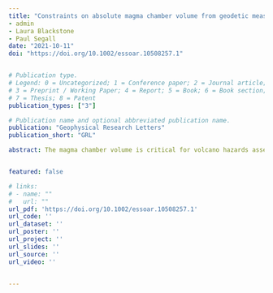 ```yaml
---
title: "Constraints on absolute magma chamber volume from geodetic measurements during trapdoor faulting at Sierra Negra volcano, Galapagos"
- admin
- Laura Blackstone
- Paul Segall
date: "2021-10-11"
doi: "https://doi.org/10.1002/essoar.10508257.1"


# Publication type.
# Legend: 0 = Uncategorized; 1 = Conference paper; 2 = Journal article;
# 3 = Preprint / Working Paper; 4 = Report; 5 = Book; 6 = Book section;
# 7 = Thesis; 8 = Patent
publication_types: ["3"]

# Publication name and optional abbreviated publication name.
publication: "Geophysical Research Letters"
publication_short: "GRL"

abstract: The magma chamber volume is critical for volcano hazards assessment and forecasting. Standard geodetic methods cannot constrain the total volume, only the volume change. Here, we show that the deformation response of the magma chamber to trapdoor faulting earthquakes in the Sierra Negra volcano, Galapagos, depends on both the absolute chamber volume and the compressibility of the magma. Bubble-free magma provides the lower limit on compressibility and an upper bound on the chamber volume of 13.6 to 20.6 km3, depending on fault dip. We estimate an upper limit on compressibility using a conduit model relating volatile content to lava fountain height, compared with observations from the 2005 eruption, constrained by volatile content of olivine melt inclusions. This yields a lower bound on chamber volume of half the upper bound. We find that the best fitting trapdoor faults are near vertical and dip steeply to the north (88 degrees).


featured: false

# links:
# - name: ""
#   url: ""
url_pdf: 'https://doi.org/10.1002/essoar.10508257.1'
url_code: ''
url_dataset: ''
url_poster: ''
url_project: ''
url_slides: ''
url_source: ''
url_video: ''


---
```

